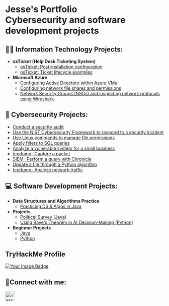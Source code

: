 <!-- <h1>Hi, I'm Jesse! <br> <a href="https://linkedin.com/in/JesseByun">Programmer, Cybersecurity Professional</a></h1> -->
<h1>Jesse's Portfolio <br>Cybersecurity and software development projects</h1>

## 👨‍💻 Information Technology Projects:

- <b>osTicket (Help Desk Ticketing System)</b>
  - [osTicket: Post-installation configuration](https://github.com/jessebyun/post-install-config)
  - [osTicket: Ticket lifecycle examples](https://github.com/jessebyun/ticket-lifecycle)
- <b>Microsoft Azure</b>
  - [Configuring Active Directory within Azure VMs](https://github.com/jessebyun/configure-ad)
  - [Configuring network file shares and permissions](https://github.com/jessebyun/configure-Fileshares)
  - [Network Security Groups (NSGs) and inspecting network protocols using Wireshark](https://github.com/jessebyun/azure-network-protocols)

## 🔐 Cybersecurity Projects:

  - [Conduct a security audit](https://github.com/jessebyun/security-audit)
  - [Use the NIST Cybersecurity Framework to respond to a security incident](https://github.com/jessebyun/NIST-CSF-respond-security-incident)
  - [Use Linux commands to manage file permissions](https://github.com/jessebyun/Linux-file-permissions.git)
  - [Apply filters to SQL queries](https://github.com/jessebyun/filters-SQL.git)
  - [Analyze a vulnerable system for a small business](https://github.com/jessebyun/analyze-vulnerability.git)
  - [tcpdump- Capture a packet](https://github.com/jessebyun/capture_packet_tcpdump)
  - [SIEM- Perform a query with Chronicle](https://github.com/jessebyun/query_chronicle)
  - [Update a file through a Python algorithm](https://github.com/jessebyun/update_file_python_algorithm)
  - [tcpdump- Analyze network traffic](https://github.com/jessebyun/tcpdump_analyze_traffic)

## 💻 Software Development Projects:

- <b>Data Structures and Algorithms Practice</b>
  - [Practicing DS & Algos in Java](https://github.com/jessebyun/Practicing-DSA-in-Java.git)
- <b>Projects</b>
  - [Political Survey (Java)](https://github.com/jessebyun/PoliticalSurveyOOP)
  - [Using Baye's Theorem in AI Decision-Making (Python)](https://github.com/jessebyun/bayes_theorem)
- <b>Beginner Projects</b>
  - [Java](https://github.com/jessebyun/beginner_projects_java)
  - [Python](https://github.com/jessebyun/beginner_projects_python)

<!-- note  -->
## TryHackMe Profile
<a href="https://tryhackme.com/r/p/mikasa55">
    <img src="https://tryhackme-badges.s3.amazonaws.com/mikasa55.png" alt="Your Image Badge" />
</a>


## 🤳Connect with me:

<!-- [<img align="left" alt="Jesse | Twitter" width="22px" src="https://cdn.jsdelivr.net/npm/simple-icons@v3/icons/twitter.svg" />][twitter] -->
<!-- [<img align="left" alt="Jesse | LinkedIn" width="22px" src="https://cdn.jsdelivr.net/npm/simple-icons@v3/icons/linkedin.svg" />][linkedin] -->
[<img align="left" alt="Jesse | LinkedIn" width="30px" src="https://cdn.jsdelivr.net/gh/devicons/devicon/icons/linkedin/linkedin-original.svg" />][linkedin]
<!-- [<img align="left" alt="Jesse | Instagram" width="22px" src="https://cdn.jsdelivr.net/npm/simple-icons@v3/icons/instagram.svg" />][instagram] -->

[twitter]: https://twitter.com/
[instagram]: https://www.instagram.com/
[linkedin]: https://linkedin.com/in/JesseByun
